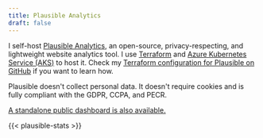 ```yaml
---
title: Plausible Analytics
draft: false
---
```


I self-host [Plausible Analytics](https://plausible.io/), an open-source, privacy-respecting, and lightweight website analytics tool. I use [Terraform](https://www.terraform.io/) and [Azure Kubernetes Service (AKS)](https://docs.microsoft.com/en-us/azure/aks/) to host it. Check my [Terraform configuration for Plausible on GitHub](https://github.com/schnerring/infrastructure-core/blob/main/plausible.tf) if you want to learn how.

Plausible doesn't collect personal data. It doesn't require cookies and is fully compliant with the GDPR, CCPA, and PECR.

[A standalone public dashboard is also available.](https://plausible.schnerring.net/schnerring.net)

{{< plausible-stats >}}
